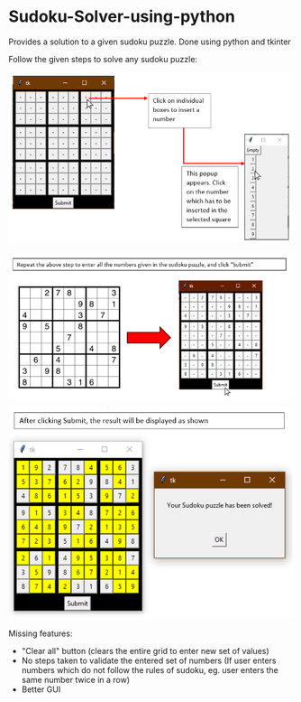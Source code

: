 # Sudoku-Solver-using-python
Provides a solution to a given sudoku puzzle. Done using python and tkinter

Follow the given steps to solve any sudoku puzzle:

![step1](/step1.png)

![2ndstep](/2nd_step.png)

![3](/result.png)

Missing features:
  - "Clear all" button (clears the entire grid to enter new set of values)
  - No steps taken to validate the entered set of numbers (If user enters numbers which do not follow the rules of sudoku, eg. user enters the same number twice in a row)
  - Better GUI
